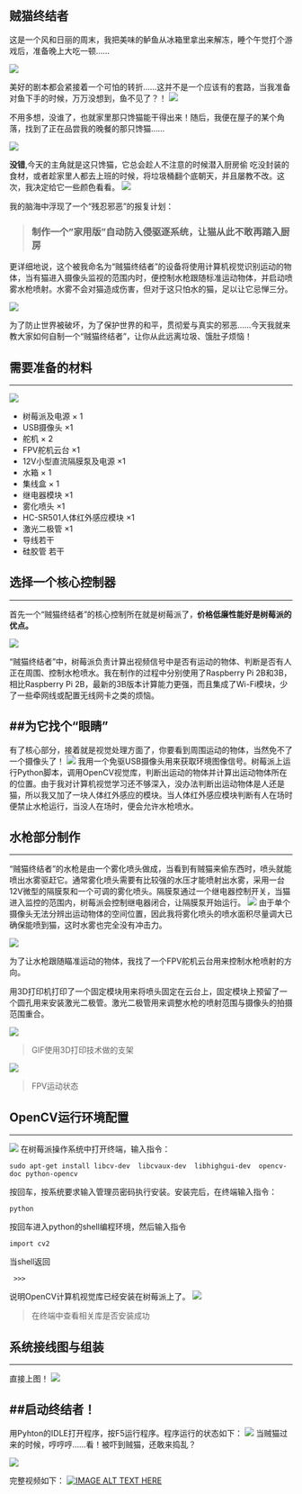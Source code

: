 贼猫终结者 
---

这是一个风和日丽的周末，我把美味的鲈鱼从冰箱里拿出来解冻，睡个午觉打个游戏后，准备晚上大吃一顿……

![](http://mmbiz.qpic.cn/mmbiz/W9gSRHIR1WECS9libYhvfYJk5aTrxDQcqd8uxjGJN9sVBAULbw5hXS9MHfW08vcxcCicQibSlSAJIIrr1TDzcoDbA/0?wx_fmt=jpeg)

美好的剧本都会紧接着一个可怕的转折……这并不是一个应该有的套路，当我准备对鱼下手的时候，万万没想到，鱼不见了？！
![](http://mmbiz.qpic.cn/mmbiz/W9gSRHIR1WECS9libYhvfYJk5aTrxDQcqTD0lEzJhhcK2KcJHecdcUVfyIlGZ1fibpsLmlcvIWC4KkUSCfe8diaSQ/0?wx_fmt=jpeg)

不用多想，没谁了，也就家里那只馋猫能干得出来！随后，我便在屋子的某个角落，找到了正在品尝我的晚餐的那只馋猫……

![](http://mmbiz.qpic.cn/mmbiz/W9gSRHIR1WECS9libYhvfYJk5aTrxDQcqFNTlXHybOr7INzO1Iu8mADMJZhOMwNZGxygcw8YB2WujpuiaIK9QykA/0?wx_fmt=jpeg)

**没错**,今天的主角就是这只馋猫，它总会趁人不注意的时候潜入厨房偷
吃没封装的食材，或者趁家里人都去上班的时候，将垃圾桶翻个底朝天，并且屡教不改。这次，我决定给它一些颜色看看。
![](http://mmbiz.qpic.cn/mmbiz/W9gSRHIR1WECS9libYhvfYJk5aTrxDQcqGt5C7pZ4sUAKVxZtjj2ibq5gmIwVgYibaicpaHOibUbXQDnobb6hGCdWqQ/0?wx_fmt=jpeg)

我的脑海中浮现了一个“残忍邪恶”的报复计划：


> ### 制作一个”家用版”自动防入侵驱逐系统，让猫从此不敢再踏入厨房



更详细地说，这个被我命名为“贼猫终结者”的设备将使用计算机视觉识别运动的物体，当有猫进入摄像头监视的范围内时，便控制水枪跟随标准运动物体，并启动喷雾水枪喷射。水雾不会对猫造成伤害，但对于这只怕水的猫，足以让它忌惮三分。 

![](http://mmbiz.qpic.cn/mmbiz/W9gSRHIR1WECS9libYhvfYJk5aTrxDQcq4J4MRv2qg4Iiaj5zwYPmurv8dhKhpob5URBA3EicVbzl5hcRXfBw0hcA/0?wx_fmt=jpeg)

为了防止世界被破坏，为了保护世界的和平，贯彻爱与真实的邪恶……今天我就来教大家如何自制一个“贼猫终结者”，让你从此远离垃圾、饿肚子烦恼！

## 需要准备的材料

---
![](http://mmbiz.qpic.cn/mmbiz/W9gSRHIR1WECS9libYhvfYJk5aTrxDQcqtKOPLeGC5hy3CMUj4ibSp5ZLQhAlB7iacPzIlDRyn1q2PoQa9lgicpJdg/0?wx_fmt=png)

- 树莓派及电源 × 1
- USB摄像头 ×1
- 舵机 × 2
- FPV舵机云台 ×1
- 12V小型直流隔膜泵及电源 ×1
- 水箱 × 1
- 集线盒 × 1
- 继电器模块 ×1
- 雾化喷头 ×1
- HC-SR501人体红外感应模块  ×1
- 激光二极管 ×1
- 导线若干
- 硅胶管 若干

## 选择一个核心控制器

---

首先一个“贼猫终结者”的核心控制所在就是树莓派了，**价格低廉性能好是树莓派的优点。**

![](http://mmbiz.qpic.cn/mmbiz/W9gSRHIR1WECS9libYhvfYJk5aTrxDQcqejxICzeNe0WfPj3Z1t6vv3Nz1kanS6pfEMF7DBNShDkuZ6YwUuaToQ/0?wx_fmt=jpeg)

“贼猫终结者”中，树莓派负责计算出视频信号中是否有运动的物体、判断是否有人正在周围、控制水枪喷水。我在制作的过程中分别使用了Raspberry Pi 2B和3B，相比Raspberry Pi 2B，最新的3B版本计算能力更强，而且集成了Wi-Fi模块，少了一些牵网线或配置无线网卡之类的烦恼。

##为它找个“眼睛”
---

有了核心部分，接着就是视觉处理方面了，你要看到周围运动的物体，当然免不了一个摄像头了！
![](http://mmbiz.qpic.cn/mmbiz/W9gSRHIR1WECS9libYhvfYJk5aTrxDQcqiaiakFfnal7xYyEx1doZKIcmwC979Qt4xjlUpUNXUQngWfU8SyzQobKA/0?wx_fmt=jpeg)
我用一个免驱USB摄像头用来获取环境图像信号。树莓派上运行Python脚本，调用OpenCV视觉库，判断出运动的物体并计算出运动物体所在的位置。由于我对计算机视觉学习还不够深入，没办法判断出运动物体是人还是猫，所以我又加了一块人体红外感应的模块。当人体红外感应模块判断有人在场时便禁止水枪运行，当没人在场时，便会允许水枪喷水。

## 水枪部分制作
---
“贼猫终结者”的水枪是由一个雾化喷头做成，当看到有贼猫来偷东西时，喷头就能喷出水雾驱赶它。通常雾化喷头需要有比较强的水压才能喷射出水雾，采用一台12V微型的隔膜泵和一个可调的雾化喷头。隔膜泵通过一个继电器控制开关，当猫进入监控的范围内，树莓派会控制继电器闭合，让隔膜泵开始运行。
![](http://mmbiz.qpic.cn/mmbiz/W9gSRHIR1WECS9libYhvfYJk5aTrxDQcqW8hPxWItjjRuuu9iczyOAUPR4ueAIA1PGfcibyDwjiaYfmagAictlZJTVg/0?wx_fmt=jpeg)
由于单个摄像头无法分辨出运动物体的空间位置，因此我将雾化喷头的喷水面积尽量调大已确保能喷到猫，这时水雾也完全没有冲击力。

![](http://mmbiz.qpic.cn/mmbiz/W9gSRHIR1WECS9libYhvfYJk5aTrxDQcqm4hia9puiaaNClib5j8Gp2dRHA2zP1LNcCKReOSxCqw6bfVzktfMHJY6w/0?wx_fmt=jpeg)

为了让水枪跟随瞄准运动的物体，我找了一个FPV舵机云台用来控制水枪喷射的方向。

用3D打印机打印了一个固定模块用来将喷头固定在云台上，固定模块上预留了一个圆孔用来安装激光二极管。激光二极管用来调整水枪的喷射范围与摄像头的拍摄范围重合。

![](http://mmbiz.qpic.cn/mmbiz/W9gSRHIR1WECS9libYhvfYJk5aTrxDQcqhAzb9UG7wfgZ84hO7n5tckYpuTMnBviaAWkUGpwP0licyCjQcqKRXs1w/0?wx_fmt=gif)
>GIF使用3D打印技术做的支架

![](http://mmbiz.qpic.cn/mmbiz/W9gSRHIR1WECS9libYhvfYJk5aTrxDQcqS0icB5ibsV4trjOXKvOIPQ5l37bZ3BlTT479nTyBsu5iaAfTwSv78m1PA/0?wx_fmt=gif)
>FPV运动状态

## OpenCV运行环境配置
---
![](http://mmbiz.qpic.cn/mmbiz/W9gSRHIR1WECS9libYhvfYJk5aTrxDQcqANjnx9v5DzvNzCtw3mxh7ibiavbqtBMEJbh8v8QKwcDf4xVqFMa3Tj6w/0?wx_fmt=png)
在树莓派操作系统中打开终端，输入指令：

```
sudo apt-get install libcv-dev  libcvaux-dev  libhighgui-dev  opencv-doc python-opencv 
```

按回车，按系统要求输入管理员密码执行安装。安装完后，在终端输入指令：
```
python
```

按回车进入python的shell编程环境，然后输入指令
```
import cv2
```

当shell返回
```
 >>>
```
说明OpenCV计算机视觉库已经安装在树莓派上了。
![](http://mmbiz.qpic.cn/mmbiz/W9gSRHIR1WECS9libYhvfYJk5aTrxDQcq7BcRZ5qibCktCoTTJKWtCoN01Bg1CABydNxW4MaHYeXTmQYFNxViaQDg/0?wx_fmt=png)
>在终端中查看相关库是否安装成功

## 系统接线图与组装
---
直接上图！
![](http://mmbiz.qpic.cn/mmbiz/W9gSRHIR1WECS9libYhvfYJk5aTrxDQcq7XRaibdPvZJia1G9PW3JMRibicgtVZ32Ep9ZkKYu7xTGJbC8yia7TjS9IZg/0?wx_fmt=png)

##启动终结者！
---
用Pyhton的IDLE打开程序，按F5运行程序。程序运行的状态如下：
![](http://mmbiz.qpic.cn/mmbiz/W9gSRHIR1WECS9libYhvfYJk5aTrxDQcqVKmnPSckcIicdKXNcwojibCrLvHmYon0bd4WeAkHmO2eu5fOnzlQX2Sw/0?wx_fmt=gif)
当贼猫过来的时候，哼哼哼……看！被吓到贼猫，还敢来捣乱？

![](http://mmbiz.qpic.cn/mmbiz/W9gSRHIR1WECS9libYhvfYJk5aTrxDQcqf7u8YxzBFiaKM4q82bM3cUo3MYEqXYDKp77WInjSgT3StpdftaZ9vibA/0?wx_fmt=gif)

完整视频如下：
[![IMAGE ALT TEXT HERE](http://mmbiz.qpic.cn/mmbiz/W9gSRHIR1WECS9libYhvfYJk5aTrxDQcqtKOPLeGC5hy3CMUj4ibSp5ZLQhAlB7iacPzIlDRyn1q2PoQa9lgicpJdg/0?wx_fmt=png)](https://youtu.be/PgEjKuimXfA)
